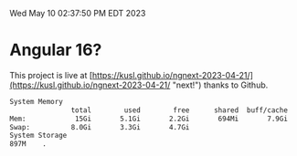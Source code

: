 Wed May 10 02:37:50 PM EDT 2023

# Angular 16?


This project is live at [https://kusl.github.io/ngnext-2023-04-21/](https://kusl.github.io/ngnext-2023-04-21/ "next!") thanks to Github.

```bash
System Memory
               total        used        free      shared  buff/cache   available
Mem:            15Gi       5.1Gi       2.2Gi       694Mi       7.9Gi       9.1Gi
Swap:          8.0Gi       3.3Gi       4.7Gi
System Storage
897M	.
